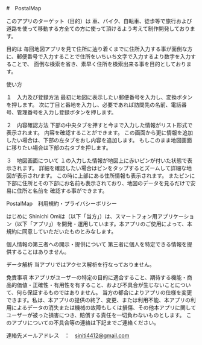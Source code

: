 #　PostalMap


このアプリのターゲット（目的）は
車、バイク、自転車、徒歩等で旅行および道路を使って移動する方全ての方に使って頂けるよう考えて制作開発しております。

目的は
毎回地図アプリを見て住所に辿り着くまでに住所入力する事が面倒な方に、郵便番号で入力することで住所をいちいち文字で入力するより数字を入力することで、
面倒な検索を省き、素早く住所を検索出来る事を目的としております。

使い方

１　入力及び登録方法
最初に地図に表示したい郵便番号を入力し、変換ボタンを押します。
次に丁目と番地を入力し、必要であれば訪問先の名前、電話番号、管理番号を入力し登録ボタンを押します。

２　内容確認方法
下部の中央タブを押すと今まで入力した情報がリスト形式で表示されます。
内容を確認することができます。
この画面から更に情報を追加したい場合は、下部の左タブをおし内容を追加します。
もしこのまま地図画面に移りたい場合は下部の右タブを押します。

３　地図画面について
１の入力した情報が地図上に赤いピンが付いた状態で表示されます。
詳細を確認したい場合はピンをタップするとズームして詳細な地図が表示されrます。
この時に上部にある住所情報も表示されます。
またピンに下部に住所とその下部にお名前も表示されており、地図のデータを見るだけで安易に住所と名前を
確認する事ができます。

PostalMap　利用規約・プライバシーポリシー

はじめに Shinichi Omiは（以下「当方」）は、スマートフォン用アプリケーション（以下「アプリ」）を開発・運用しています。本アプリのご使用によって、本規約に同意していただいたものとみなします。

個人情報の第三者への開示・提供について 第三者に個人を特定できる情報を提供することはありません。

データ解析 当アプリではアクセス解析を行なっておりません。

免責事項 本アプリがユーザーの特定の目的に適合すること、期待する機能・商品的価値・正確性・有用性を有すること、および不具合が生じないことについて、何ら保証するものではありません。 当方の都合によりアプリの仕様を変更できます。私は、本アプリの提供の終了、変更、または利用不能、本アプリの利用によるデータの消失または機械の故障もしくは損傷、その他本アプリに関してユーザーが被った損害につき、賠償する責任を一切負わないものとします。
このアプリについての不具合等の連絡は下記までご連絡ください。

連絡先メールアドレス　：　siniti4412@gmail.com


